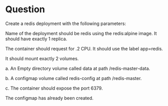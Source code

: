 # Question

Create a redis deployment with the following parameters:

Name of the deployment should be redis using the redis:alpine image. It should have exactly 1 replica.

The container should request for .2 CPU. It should use the label app=redis.

It should mount exactly 2 volumes.

a. An Empty directory volume called data at path /redis-master-data.

b. A configmap volume called redis-config at path /redis-master.

c. The container should expose the port 6379.

The configmap has already been created.
